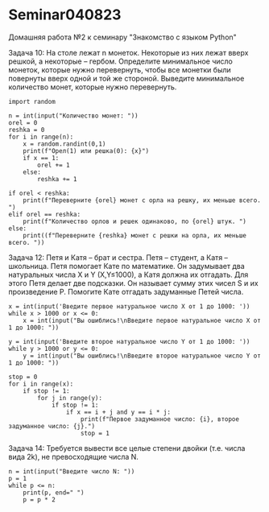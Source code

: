 # Seminar040823
Домашняя работа №2 к семинару "Знакомство с языком Python"

Задача 10: На столе лежат n монеток. Некоторые из них лежат вверх решкой, а некоторые – гербом. Определите минимальное число монеток, которые нужно перевернуть, чтобы все монетки были повернуты вверх одной и той же стороной. Выведите минимальное количество монет, которые нужно перевернуть.

```
import random

n = int(input("Количество монет: "))
orel = 0
reshka = 0
for i in range(n):
    x = random.randint(0,1)
    print(f"Орел(1) или решка(0): {x}")
    if x == 1:
        orel += 1
    else:
        reshka += 1

if orel < reshka:
    print(f"Переверните {orel} монет с орла на решку, их меньше всего. ")
elif orel == reshka:
    print(f"Количество орлов и решек одинаково, по {orel} штук. ")
else:
    print((f"Переверните {reshka} монет с решки на орла, их меньше всего. "))
```

Задача 12: Петя и Катя – брат и сестра. Петя – студент, а Катя – школьница. Петя помогает Кате по математике. Он задумывает два натуральных числа X и Y (X,Y≤1000), а Катя должна их отгадать. Для этого Петя делает две подсказки. Он называет сумму этих чисел S и их произведение P. Помогите Кате отгадать задуманные Петей числа.

```
x = int(input('Введите первое натуральное число X от 1 до 1000: '))
while x > 1000 or x <= 0:
    x = int(input("Вы ошиблись!\nВведите первое натуральное число X от 1 до 1000: "))

y = int(input('Введите второе натуральное число Y от 1 до 1000: '))
while y > 1000 or y <= 0:
    y = int(input("Вы ошиблись!\nВведите второе натуральное число Y от 1 до 1000: "))

stop = 0
for i in range(x):
    if stop != 1:
        for j in range(y):
            if stop != 1:
                if x == i + j and y == i * j:
                    print(f"Первое задуманное число: {i}, второе задуманное число: {j}.")
                    stop = 1
```

Задача 14: Требуется вывести все целые степени двойки (т.е. числа вида 2k), не превосходящие числа N.

```
n = int(input("Введите число N: "))
p = 1
while p <= n:
    print(p, end=" ")
    p = p * 2
```
